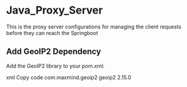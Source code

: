 # Java_Proxy_Server
This is the proxy server configurations for managing the client requests before they can reach the Springboot

## Add GeoIP2 Dependency
Add the GeoIP2 library to your pom.xml:

xml
Copy code
<dependency>
    <groupId>com.maxmind.geoip2</groupId>
    <artifactId>geoip2</artifactId>
    <version>2.15.0</version>
</dependency>
